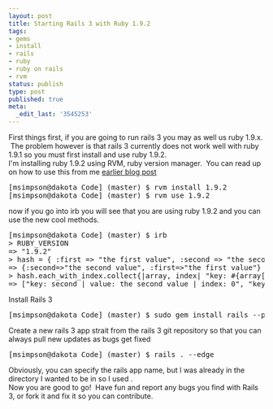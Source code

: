 ```yaml
---
layout: post
title: Starting Rails 3 with Ruby 1.9.2
tags:
- gems
- install
- rails
- ruby
- ruby on rails
- rvm
status: publish
type: post
published: true
meta:
  _edit_last: '3545253'
---
```

<div id="_mcePaste">First things first, if you are going to run rails 3 you may as well us ruby 1.9.x.  The problem however is that rails 3 currently does not work well with ruby 1.9.1 so you must first install and use ruby 1.9.2.</div>
<div id="_mcePaste">I'm installing ruby 1.9.2 using RVM, ruby version manager.  You can read up on how to use this from me <a href="/2010/04/17/get-mac-osx-snow-leopard-edged-for-ruby-on-rails-3-0-part-1/" target="_blank">earlier blog post</a></div>
<pre>[msimpson@dakota Code] (master) $ rvm install 1.9.2
[msimpson@dakota Code] (master) $ rvm use 1.9.2</pre>
<div id="_mcePaste">now if you go into irb you will see that you are using ruby 1.9.2 and you can use the new cool methods.</div>
<pre>[msimpson@dakota Code] (master) $ irb
&gt; RUBY_VERSION
=&gt; "1.9.2"
&gt; hash = { :first =&gt; "the first value", :second =&gt; "the second value" }
=&gt; {:second=&gt;"the second value", :first=&gt;"the first value"}
&gt; hash.each_with_index.collect{|array, index| "key: #{array[0]} | value: #{array[1]} | index: #{index}"}
=&gt; ["key: second | value: the second value | index: 0", "key: first | value: the first value | index: 1"]</pre>
<div id="_mcePaste">Install Rails 3</div>
<pre>[msimpson@dakota Code] (master) $ sudo gem install rails --prerelease</pre>
<div id="_mcePaste">Create a new rails 3 app strait from the rails 3 git repository so that you can always pull new updates as bugs get fixed</div>
<pre>[msimpson@dakota Code] (master) $ rails . --edge</pre>
<div id="_mcePaste">Obviously, you can specify the rails app name, but I was already in the directory I wanted to be in so I used .</div>
<div id="_mcePaste"></div>
<div>Now you are good to go!  Have fun and report any bugs you find with Rails 3, or fork it and fix it so you can contribute.</div>
